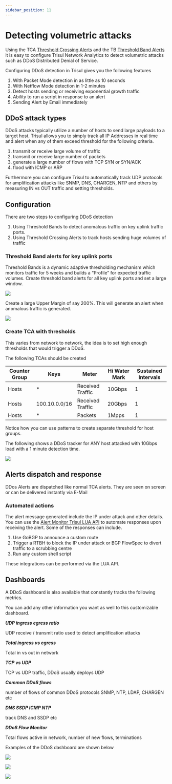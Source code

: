 ```yaml
---
sidebar_position: 11
---
```


# Detecting volumetric attacks

Using the TCA [Threshold Crossing Alerts](/docs/ug/alerts/tca) and the TB [Threshold Band Alerts](/docs/ug/alerts/tband) it is easy to configure Trisul Network Analytics to detect volumetric attacks such as DDoS Distributed Denial of Service.

Configuring DDoS detection in Trisul gives you the following features

1. With Packet Mode detection in as little as 10 seconds
2. With Netflow Mode detection in 1-2 minutes
3. Detect hosts sending or receiving exponential growth traffic
4. Ability to run a script in response to an alert
5. Sending Alert by Email immediately

## DDoS attack types

DDoS attacks typically utilize a number of hosts to send large 
payloads to a target host. Trisul allows you to simply track all IP 
Addresses in real time and alert when any of them exceed threshold for 
the following criteria.

1. transmit or receive large volume of traffic
2. transmit or receive large number of packets
3. generate a large number of flows with TCP SYN or SYN/ACK
4. flood with ICMP or ARP

Furthermore you can configure Trisul to automatically track UDP protocols for amplification attacks like SNMP, DNS, CHARGEN, NTP and others by measuring IN vs OUT traffic and setting thresholds.

## Configuration

There are two steps to configuring DDoS detection

1. Using Threshold Bands to detect anomalous traffic on key uplink traffic ports.
2. Using Threshold Crossing Alerts to track hosts sending huge volumes of traffic

### Threshold Band alerts for key uplink ports

Threshold Bands is a dynamic adaptive thresholding mechanism which 
monitors traffic for 5 weeks and builds a “Profile” for expected traffic
 volumes. Create threshold band alerts for all key uplink ports and set
 a large window.

![](image/tband1.png)

Create a large Upper Margin of say 200%. This will generate an alert when anomalous traffic is generated.

![](image/ddos-tb.png)

### Create TCA with thresholds

This varies from network to network, the idea is to set high enough thresholds that would trigger a DDoS.

The following TCAs should be created

| Counter Group | Keys          | Meter            | Hi Water Mark | Sustained Intervals |
| ------------- | ------------- | ---------------- | ------------- | ------------------- |
| Hosts         | *             | Received Traffic | 10Gbps        | 1                   |
| Hosts         | 100.10.0.0/16 | Received Traffic | 20Gbps        | 1                   |
| Hosts         | *             | Packets          | 1Mpps         | 1                   |

Notice how you can use patterns to create separate threshold for host groups.

The following shows a DDoS tracker for ANY host attacked with 10Gbps load with a 1 minute detection time.

![](image/ddos-tca.png)

## Alerts dispatch and response

DDos Alerts are dispatched like normal TCA alerts. They are seen on screen or can be delivered instantly via E-Mail

### Automated actions

The alert message generated include the IP under attack and other details. You can use the [Alert Monitor Trisul LUA API](/docs/lua/BACK-END-SCRIPTS/Alert_monitor) to automate responses upon receiving the alert. Some of the responses can include.

1. Use GoBGP to announce a custom route
2. Trigger a RTBH to block the IP under attack or BGP FlowSpec to divert traffic to a scrubbing centre
3. Run any custom shell script

These integrations can be performed via the LUA API.

## Dashboards

A DDoS dashboard is also available that constantly tracks the following metrics.

You can add any other information you want as well to this customizable dashboard.

***UDP ingress egress ratio***

UDP receive / transmit ratio used to detect amplification attacks

***Total ingress vs egress***

Total in vs out in network

***TCP vs UDP***

TCP vs UDP traffic, DDoS usually deploys UDP

***Common DDoS flows***

number of flows of common DDoS protocols SNMP, NTP, LDAP, CHARGEN etc

***DNS SSDP ICMP NTP***

track DNS and SSDP etc

***DDoS Flow Monitor***

Total flows active in network, number of new flows, terminations

Examples of the DDoS dashboard are shown below

![](image/ddos1.png)

![](image/ddos2.png)

![](image/ddos3.png)
